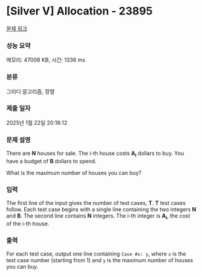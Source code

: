 # [Silver V] Allocation - 23895 

[문제 링크](https://www.acmicpc.net/problem/23895) 

### 성능 요약

메모리: 47008 KB, 시간: 1336 ms

### 분류

그리디 알고리즘, 정렬

### 제출 일자

2025년 1월 22일 20:18:12

### 문제 설명

<p>There are <b>N</b> houses for sale. The i-th house costs <b>A<sub>i</sub></b> dollars to buy. You have a budget of <b>B</b> dollars to spend.</p>

<p>What is the maximum number of houses you can buy?</p>

### 입력 

 <p>The first line of the input gives the number of test cases, <b>T</b>. <b>T</b> test cases follow. Each test case begins with a single line containing the two integers <b>N</b> and <b>B</b>. The second line contains <b>N</b> integers. The i-th integer is <b>A<sub>i</sub></b>, the cost of the i-th house.</p>

### 출력 

 <p>For each test case, output one line containing <code>Case #x: y</code>, where <code>x</code> is the test case number (starting from 1) and <code>y</code> is the maximum number of houses you can buy.</p>

